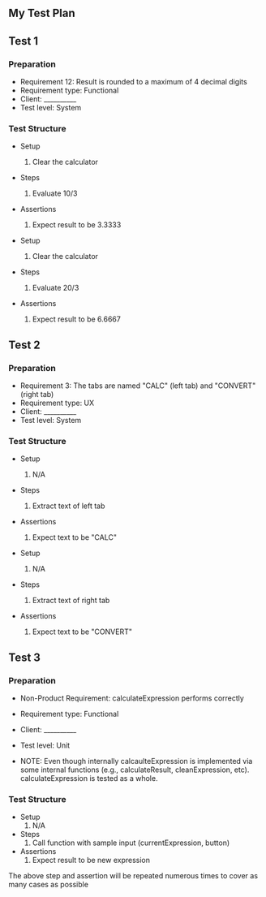 ## My Test Plan
## Test 1
### Preparation
* Requirement 12: Result is rounded to a maximum of 4 decimal digits
* Requirement type: Functional
* Client: __________
* Test level: System

### Test Structure  
* Setup
    1. Clear the calculator
* Steps
    1. Evaluate 10/3
* Assertions
    1. Expect result to be 3.3333

* Setup
    1. Clear the calculator
* Steps
    1. Evaluate 20/3
* Assertions
    1. Expect result to be 6.6667

## Test 2
### Preparation
* Requirement 3: The tabs are named "CALC" (left tab) and "CONVERT" (right tab)
* Requirement type: UX
* Client: __________
* Test level: System

### Test Structure  
* Setup
    1. N/A
* Steps
    1. Extract text of left tab
* Assertions
    1. Expect text to be "CALC"
    
* Setup
    1. N/A
* Steps
    1. Extract text of right tab
* Assertions
    1. Expect text to be "CONVERT"
    
## Test 3
### Preparation
* Non-Product Requirement: calculateExpression performs correctly
* Requirement type: Functional
* Client: __________
* Test level: Unit

* NOTE: Even though internally calcaulteExpression is implemented via some internal
        functions (e.g., calculateResult, cleanExpression, etc). calculateExpression
        is tested as a whole.

### Test Structure  
* Setup
    1. N/A
* Steps
    1. Call function with sample input (currentExpression, button) 
* Assertions
    1. Expect result to be new expression

The above step and assertion will be repeated numerous times to cover as many cases as possible

